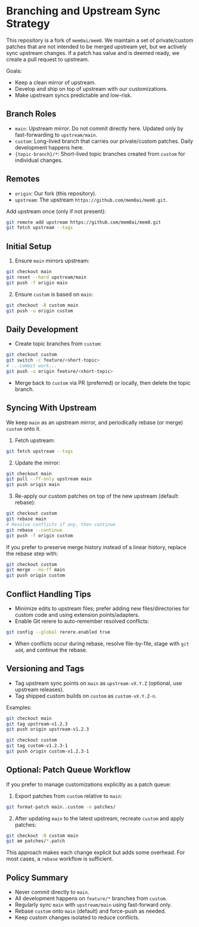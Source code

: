 # Branching and Upstream Sync Strategy

This repository is a fork of `mem0ai/mem0`. We maintain a set of private/custom patches that are not intended to be merged upstream yet, but we actively sync upstream changes. If a patch has value and is deemed ready, we create a pull request to upstream.

Goals:

- Keep a clean mirror of upstream.
- Develop and ship on top of upstream with our customizations.
- Make upstream syncs predictable and low-risk.

## Branch Roles

- `main`: Upstream mirror. Do not commit directly here. Updated only by fast-forwarding to `upstream/main`.
- `custom`: Long-lived branch that carries our private/custom patches. Daily development happens here.
- `{topic-branch}/*`: Short-lived topic branches created from `custom` for individual changes.

## Remotes

- `origin`: Our fork (this repository).
- `upstream`: The upstream `https://github.com/mem0ai/mem0.git`.

Add upstream once (only if not present):

```bash
git remote add upstream https://github.com/mem0ai/mem0.git
git fetch upstream --tags
```

## Initial Setup

1) Ensure `main` mirrors upstream:

```bash
git checkout main
git reset --hard upstream/main
git push -f origin main
```

2) Ensure `custom` is based on `main`:

```bash
git checkout -B custom main
git push -u origin custom
```

## Daily Development

- Create topic branches from `custom`:

```bash
git checkout custom
git switch -c feature/<short-topic>
# ...commit work...
git push -u origin feature/<short-topic>
```

- Merge back to `custom` via PR (preferred) or locally, then delete the topic branch.

## Syncing With Upstream

We keep `main` as an upstream mirror, and periodically rebase (or merge) `custom` onto it.

1) Fetch upstream:

```bash
git fetch upstream --tags
```

2) Update the mirror:

```bash
git checkout main
git pull --ff-only upstream main
git push origin main
```

3) Re-apply our custom patches on top of the new upstream (default: rebase):

```bash
git checkout custom
git rebase main
# Resolve conflicts if any, then continue
git rebase --continue
git push -f origin custom
```

If you prefer to preserve merge history instead of a linear history, replace the rebase step with:

```bash
git checkout custom
git merge --no-ff main
git push origin custom
```

## Conflict Handling Tips

- Minimize edits to upstream files; prefer adding new files/directories for custom code and using extension points/adapters.
- Enable Git rerere to auto-remember resolved conflicts:

```bash
git config --global rerere.enabled true
```

- When conflicts occur during rebase, resolve file-by-file, stage with `git add`, and continue the rebase.

## Versioning and Tags

- Tag upstream sync points on `main` as `upstream-vX.Y.Z` (optional, use upstream releases).
- Tag shipped custom builds on `custom` as `custom-vX.Y.Z-n`.

Examples:

```bash
git checkout main
git tag upstream-v1.2.3
git push origin upstream-v1.2.3

git checkout custom
git tag custom-v1.2.3-1
git push origin custom-v1.2.3-1
```

## Optional: Patch Queue Workflow

If you prefer to manage customizations explicitly as a patch queue:

1) Export patches from `custom` relative to `main`:

```bash
git format-patch main..custom -o patches/
```

2) After updating `main` to the latest upstream, recreate `custom` and apply patches:

```bash
git checkout -B custom main
git am patches/*.patch
```

This approach makes each change explicit but adds some overhead. For most cases, a `rebase` workflow is sufficient.

## Policy Summary

- Never commit directly to `main`.
- All development happens on `feature/*` branches from `custom`.
- Regularly sync `main` with `upstream/main` using fast-forward only.
- Rebase `custom` onto `main` (default) and force-push as needed.
- Keep custom changes isolated to reduce conflicts.
